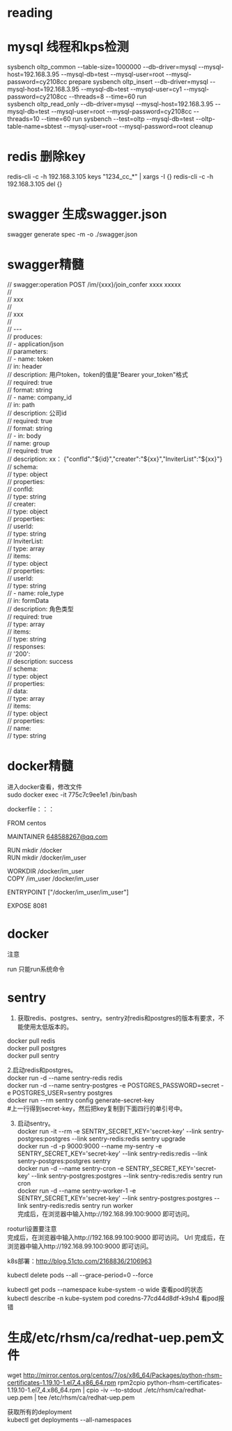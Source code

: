 # reading

# mysql 线程和kps检测    
sysbench oltp_common --table-size=1000000 --db-driver=mysql --mysql-host=192.168.3.95 --mysql-db=test --mysql-user=root --mysql-password=cy2108cc prepare
sysbench oltp_insert --db-driver=mysql --mysql-host=192.168.3.95 --mysql-db=test --mysql-user=cy1 --mysql-password=cy2108cc --threads=8 --time=60  run  
sysbench oltp_read_only --db-driver=mysql --mysql-host=192.168.3.95 --mysql-db=test --mysql-user=root --mysql-password=cy2108cc --threads=10 --time=60  run
sysbench --test=oltp --mysql-db=test --oltp-table-name=sbtest --mysql-user=root --mysql-password=root  cleanup    

# redis 删除key   
redis-cli  -c -h 192.168.3.105 keys "1234_cc_*"  | xargs -I {} redis-cli  -c -h 192.168.3.105 del {}    


# swagger 生成swagger.json    
swagger generate spec -m -o ./swagger.json    

# swagger精髓
// swagger:operation POST /im/{xxx}/join_confer xxxx xxxxx    
//    
// xxx     
//    
// xxx    
//    
// ---    
// produces:    
// - application/json   
// parameters:    
//   - name: token    
//     in: header   
//     description: 用户token，token的值是"Bearer your_token"格式   
//     required: true   
//     format: string   
//   - name: company_id   
//     in: path   
//     description: 公司id    
//     required: true   
//     format: string   
//   - in: body   
//     name: group    
//     required: true   
//     description: xx： {"confId":"${id}","creater":"${xx}","InviterList":"${xx}"}    
//     schema:    
//       type: object   
//       properties:    
//         confId:    
//           type: string   
//         creater:     
//           type: object   
//           properties:    
//             userId:    
//               type: string   
//         InviterList:   
//	         type: array    
//	         items:   
//             type: object   
//             properties:    
//               userId:    
//                 type: string   
//   - name: role_type    
//     in: formData   
//     description: 角色类型    
//     required: true   
//     type: array    
//     items:   
//       type: string   
// responses:   
//   '200':   
//     description: success   
//     schema:    
//       type: object   
//       properties:    
//         data:    
//	         type: array    
//	         items:     
//             type: object   
//             properties:    
//               name:    
//                 type: string   


# docker精髓
进入docker查看，修改文件   
sudo docker exec -it 775c7c9ee1e1 /bin/bash   

dockerfile：：：    

FROM centos   

MAINTAINER 648588267@qq.com   

RUN mkdir /docker   
RUN mkdir /docker/im_user   

WORKDIR /docker/im_user   
COPY /im_user /docker/im_user   

ENTRYPOINT ["/docker/im_user/im_user"]    

EXPOSE 8081   

# docker
注意

run 只能run系统命令   

# sentry
1. 获取redis、postgres、sentry。sentry对redis和postgres的版本有要求，不能使用太低版本的。   

docker pull redis   
docker pull postgres    
docker pull sentry    

2.启动redis和postgres。   
docker run -d --name sentry-redis redis   
docker run -d --name sentry-postgres -e POSTGRES_PASSWORD=secret -e POSTGRES_USER=sentry postgres   
docker run --rm sentry config generate-secret-key   
#上一行得到secret-key，然后把key复制到下面四行的单引号中。    

3. 启动sentry。    
docker run -it --rm -e SENTRY_SECRET_KEY='secret-key' --link sentry-postgres:postgres --link sentry-redis:redis sentry upgrade    
docker run -d -p 9000:9000 --name my-sentry -e SENTRY_SECRET_KEY='secret-key' --link sentry-redis:redis --link sentry-postgres:postgres sentry    
docker run -d --name sentry-cron -e SENTRY_SECRET_KEY='secret-key' --link sentry-postgres:postgres --link sentry-redis:redis sentry run cron    
docker run -d --name sentry-worker-1 -e SENTRY_SECRET_KEY='secret-key' --link sentry-postgres:postgres --link sentry-redis:redis sentry run worker    
完成后，在浏览器中输入http://192.168.99.100:9000 即可访问。   

rooturl设置要注意    
完成后，在浏览器中输入http://192.168.99.100:9000 即可访问。   Url
完成后，在浏览器中输入http://192.168.99.100:9000 即可访问。   


k8s部署：http://blog.51cto.com/2168836/2106963

kubectl delete pods --all --grace-period=0 --force    

kubectl  get pods --namespace kube-system  -o wide 查看pod的状态   
kubectl describe -n kube-system  pod coredns-77cd44d8df-k9sh4 看pod报错    

# 生成/etc/rhsm/ca/redhat-uep.pem文件
wget http://mirror.centos.org/centos/7/os/x86_64/Packages/python-rhsm-certificates-1.19.10-1.el7_4.x86_64.rpm
rpm2cpio python-rhsm-certificates-1.19.10-1.el7_4.x86_64.rpm | cpio -iv --to-stdout ./etc/rhsm/ca/redhat-uep.pem | tee /etc/rhsm/ca/redhat-uep.pem

获取所有的deployment   
kubectl get deployments --all-namespaces    
